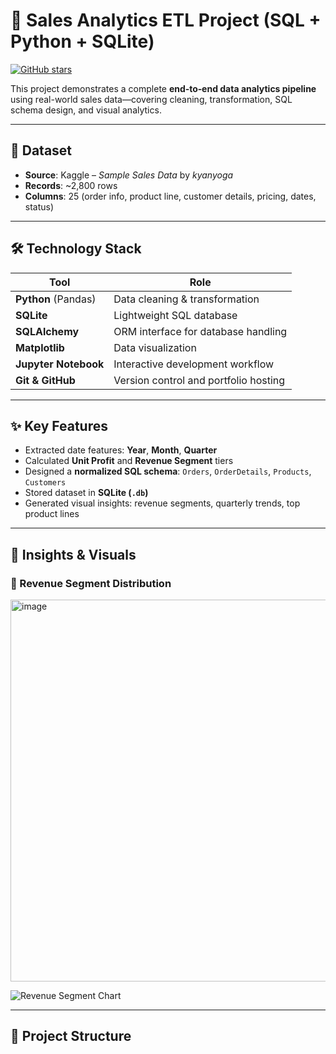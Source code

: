 # 🚀 Sales Analytics ETL Project (SQL + Python + SQLite)

[![GitHub stars](https://img.shields.io/github/stars/Ahs23/sales-analytics-project?style=social)](https://github.com/Ahs23/sales-analytics-project)

This project demonstrates a complete **end‑to‑end data analytics pipeline** using real-world sales data—covering cleaning, transformation, SQL schema design, and visual analytics.

---

## 📁 Dataset

- **Source**: Kaggle – *Sample Sales Data* by *kyanyoga*
- **Records**: ~2,800 rows
- **Columns**: 25 (order info, product line, customer details, pricing, dates, status)

---

## 🛠 Technology Stack

| Tool       | Role                                 |
|------------|--------------------------------------|
| **Python** (Pandas) | Data cleaning & transformation      |
| **SQLite**         | Lightweight SQL database            |
| **SQLAlchemy**     | ORM interface for database handling |
| **Matplotlib**     | Data visualization                  |
| **Jupyter Notebook** | Interactive development workflow  |
| **Git & GitHub**   | Version control and portfolio hosting |

---

## ✨ Key Features

- Extracted date features: **Year**, **Month**, **Quarter**
- Calculated **Unit Profit** and **Revenue Segment** tiers
- Designed a **normalized SQL schema**: `Orders`, `OrderDetails`, `Products`, `Customers`
- Stored dataset in **SQLite (`.db`)**
- Generated visual insights: revenue segments, quarterly trends, top product lines

---

## 🧠 Insights & Visuals

### 🚀 Revenue Segment Distribution  
<img width="607" height="611" alt="image" src="https://github.com/user-attachments/assets/3397277a-dea8-4370-b989-4fd7928e62f1" />

![Revenue Segment Chart](<img width="1200" height="1200" alt="revenue_segment_pie" src="https://github.com/user-attachments/assets/3fef13ad-a3e6-460b-83c7-a75397b941bf" />
)

---

## 📂 Project Structure

